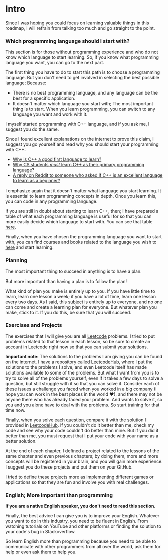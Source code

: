 # Intro

Since I was hoping you could focus on learning valuable things in this roadmap, I will refrain from talking too much and go straight to the point.

### Which programming language should I start with?

This section is for those without programming experience and who do not know which language to start learning. So, if you know what programming language you want, you can go to the next part.

The first thing you have to do to start this path is to choose a programming language. But you don't need to get involved in selecting the best possible language; Because:

- There is no best programming language, and any language can be the best for a specific application.
- It doesn't matter which language you start with; The most important thing is to start. When you learn programming, you can switch to any language you want and work with it.

I myself started programming with C++ language, and if you ask me, I suggest you do the same.

Since I found excellent explanations on the internet to prove this claim, I suggest you go yourself and read why you should start your programming with C++:
- [Why is C++ a good first language to learn?](https://www.educative.io/blog/c-is-a-good-first-language-to-learn)
- [Why CS students *must* learn C++ as their primary programming language?](https://medium.com/@vardanator/why-cs-students-must-learn-c-as-their-main-programming-language-6d3b4f8720bd)
- [A reply on Reddit to someone who asked if C++ is an excellent language to learn as a beginner?](https://www.reddit.com/r/learnprogramming/comments/2n2t6z/comment/cm9vqf1/?utm_source=share&utm_medium=web2x&context=3)

I emphasize again that it doesn't matter what language you start learning. It is essential to learn programming concepts in depth. Once you learn this, you can code in any programming language.

If you are still in doubt about starting to learn C++, then; I have prepared a table of what each programming language is useful for so that you can more easily decide which language to start with. You can see that table 
[here](https://github.com/shuoros/software-engineering-101/blob/main/syllabus/EN/Extras/Languages-and-their-use-cases.md).

Finally, when you have chosen the programming language you want to start with, you can find courses and books related to the language you wish to [here](https://github.com/shuoros/software-engineering-101/blob/main/syllabus/EN/Extras/Tutorials-and-books.md) and start learning.

### Planning

The most important thing to succeed in anything is to have a plan.

But more important than having a plan is to follow the plan!

What kind of plan you make is entirely up to you. If you have little time to learn, learn one lesson a week; if you have a lot of time, learn one lesson every two days. As I said, this subject is entirely up to everyone, and no one can come and create a learning plan for everyone. But whatever plan you make, stick to it. If you do this, be sure that you will succeed.

### Exercises and Projects

The exercises that I will give you are all [Leetcode](https://leetcode.com) problems. I tried to put problems related to that lesson in each lesson, so be sure to create an account in Leetcode right now so that you can submit your solutions.

**Important note:** The solutions to the problems I am giving you can be found on the internet. I have a repository called [LeetcodeHub](https://github.com/shuoros/leetcodehub), where I put the solutions to the problems I solve, and even Leetcode itself has made solutions available to some of the problems. But what I want from you is to try to solve all of the problems yourself, even if it takes a few days to solve a question, but still struggle with it so that you can solve it. Consider each of these issues a challenge you faced when you worked in a big company (I hope you can work in the best places in the world ❤), and there may not be anyone there who has already faced your problem. And wants to solve it, so you and you alone have to deal with the problems. So start training for that time now.

Finally, when you solve each question, compare it with the solution I provided in [LeetcodeHub](https://github.com/shuoros/leetcodehub). If you couldn't do it better than me, check my code and see why your code couldn't do better than mine. But if you did it better than me, you must request that I put your code with your name as a better solution.

At the end of each chapter, I defined a project related to the lessons of the same chapter and even previous chapters; by doing them, more and more concepts will be registered in your brain, and you will gain more experience. I suggest you do these projects and put them on your GitHub.

I tried to define these projects more as implementing different games or applications so that they are fun and involve you with real challenges.

### English; More important than programming
**If you are a native English speaker, you don't need to read this section.**

Finally, the best advice I can give you is to improve your English. Whatever you want to do in this industry, you need to be fluent in English. From watching tutorials on YouTube and other platforms or finding the solution to your code's bug in Stackoverflow.

So learn English more than programming because you need to be able to communicate with other programmers from all over the world, ask them for help or even ask them to help you.
